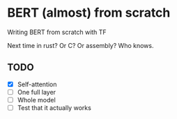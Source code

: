 # BERT (almost) from scratch

Writing BERT from scratch with TF

Next time in rust? Or C? Or assembly? Who knows.

## TODO

- [x] Self-attention
- [ ] One full layer
- [ ] Whole model
- [ ] Test that it actually works
